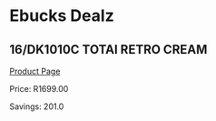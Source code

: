 
# Ebucks Dealz
## 16/DK1010C TOTAI RETRO CREAM
[Product Page](https://www.ebucks.com/web/shop/productSelected.do?prodId=1191170359&catId=704982758)

Price: R1699.00

Savings: 201.0


	